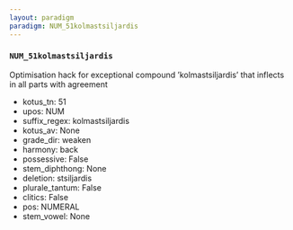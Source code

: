 ```yaml
---
layout: paradigm
paradigm: NUM_51kolmastsiljardis
---
```

### ` NUM_51kolmastsiljardis `

Optimisation hack for exceptional compound ’kolmastsiljardis’ that inflects in all parts with agreement
* kotus_tn: 51
* upos: NUM
* suffix_regex: kolmastsiljardis
* kotus_av: None
* grade_dir: weaken
* harmony: back
* possessive: False
* stem_diphthong: None
* deletion: stsiljardis
* plurale_tantum: False
* clitics: False
* pos: NUMERAL
* stem_vowel: None
